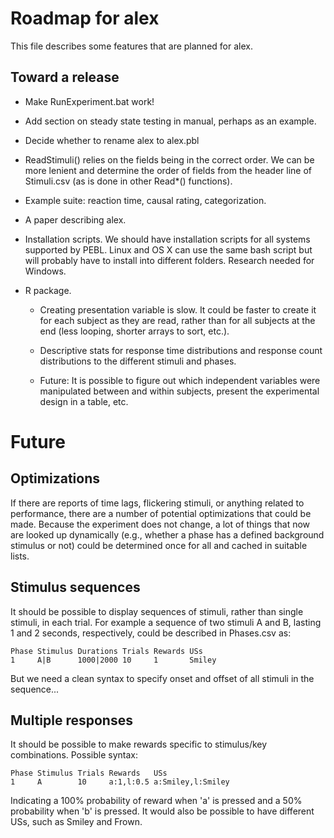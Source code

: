 Roadmap for alex
================

This file describes some features that are planned for alex.

Toward a release
----------------

- Make RunExperiment.bat work!

- Add section on steady state testing in manual, perhaps as an
  example.

- Decide whether to rename alex to alex.pbl

- ReadStimuli() relies on the fields being in the correct order. We
  can be more lenient and determine the order of fields from the
  header line of Stimuli.csv (as is done in other Read*() functions).

- Example suite: reaction time, causal rating, categorization. 

- A paper describing alex.

- Installation scripts. We should have installation scripts for all
  systems supported by PEBL. Linux and OS X can use the same bash
  script but will probably have to install into different
  folders. Research needed for Windows.

- R package. 

  - Creating presentation variable is slow. It could be faster to
    create it for each subject as they are read, rather than for all
    subjects at the end (less looping, shorter arrays to sort, etc.).

  - Descriptive stats for response time distributions and response
    count distributions to the different stimuli and phases.

  - Future: It is possible to figure out which independent variables
    were manipulated between and within subjects, present the
    experimental design in a table, etc.


Future
======

Optimizations
-------------

If there are reports of time lags, flickering stimuli, or anything
related to performance, there are a number of potential optimizations
that could be made. Because the experiment does not change, a lot of
things that now are looked up dynamically (e.g., whether a phase has a
defined background stimulus or not) could be determined once for all
and cached in suitable lists.


Stimulus sequences
------------------

It should be possible to display sequences of stimuli, rather than
single stimuli, in each trial. For example a sequence of two stimuli A
and B, lasting 1 and 2 seconds, respectively, could be described in
Phases.csv as:

    Phase Stimulus Durations Trials Rewards USs
    1     A|B      1000|2000 10     1       Smiley

But we need a clean syntax to specify onset and offset of all stimuli
in the sequence...


Multiple responses
------------------

It should be possible to make rewards specific to stimulus/key
combinations. Possible syntax:

    Phase Stimulus Trials Rewards   USs
    1     A        10     a:1,l:0.5 a:Smiley,l:Smiley

Indicating a 100% probability of reward when 'a' is pressed and a 50%
probability when 'b' is pressed. It would also be possible to have
different USs, such as Smiley and Frown.
